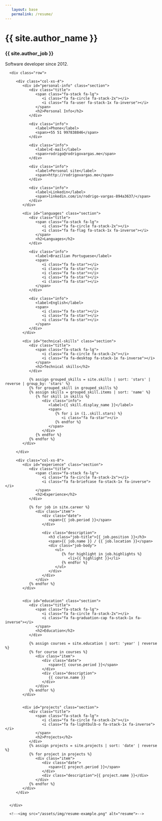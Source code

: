 ```yaml
---
   layout: base
   permalink: /resume/
---
```


<div class="web-resume">
   <div class="container">
      <h1>{{ site.author_name }}</h1>
      <h3>{{ site.author_job }}</h3>
      <div class="about">
         Software developer since 2012.
      </div>

      <div class="row">
         
         <div class="col-xs-4">
            <div id="personal-info" class="section">
               <div class="title">
                  <span class="fa-stack fa-lg">
                     <i class="fa fa-circle fa-stack-2x"></i>
                     <i class="fa fa-user fa-stack-1x fa-inverse"></i>
                  </span>
                  <h2>Personal Info</h2>
               </div>               

               <div class="info">
                  <label>Phone</label>
                  <span>+55 51 997838846</span>
               </div>

               <div class="info">
                  <label>E-mail</label>
                  <span>rodrigo@rodrigovargas.me</span>
               </div>

               <div class="info">
                  <label>Personal site</label>
                  <span>http://rodrigovargas.me</span>
               </div>

               <div class="info">
                  <label>Linkedin</label>
                  <span>linkedin.com/in/rodrigo-vargas-894a3637/</span>
               </div>
            </div>

            <div id="languages" class="section">
               <div class="title">
                  <span class="fa-stack fa-lg">
                     <i class="fa fa-circle fa-stack-2x"></i>
                     <i class="fa fa-flag fa-stack-1x fa-inverse"></i>
                  </span>
                  <h2>Languages</h2>
               </div>

               <div class="info">
                  <label>Brazilian Portuguese</label>
                  <span>
                     <i class="fa fa-star"></i>
                     <i class="fa fa-star"></i>
                     <i class="fa fa-star"></i>
                     <i class="fa fa-star"></i>
                     <i class="fa fa-star"></i>
                  </span>
               </div>

               <div class="info">
                  <label>English</label>
                  <span>
                     <i class="fa fa-star"></i>
                     <i class="fa fa-star"></i>
                     <i class="fa fa-star"></i>
                  </span>
               </div>
            </div>

            <div id="technical-skills" class="section">
               <div class="title">
                  <span class="fa-stack fa-lg">
                     <i class="fa fa-circle fa-stack-2x"></i>
                     <i class="fa fa-desktop fa-stack-1x fa-inverse"></i>
                  </span>
                  <h2>Technical skills</h2>
               </div>

               {% assign grouped_skills = site.skills | sort: 'stars' | reverse | group_by: 'stars' %}
               {% for grouped_skill in grouped_skills %}
               {% assign skills = grouped_skill.items | sort: 'name' %}
                  {% for skill in skills %}
                     <div class="info">
                        <label>{{ skill.display_name }}</label>
                        <span>
                           {% for i in (1..skill.stars) %}
                              <i class="fa fa-star"></i>
                           {% endfor %}
                        </span>
                     </div>
                  {% endfor %}
               {% endfor %}
            </div>

         </div>

         <div class="col-xs-8">
            <div id="experience" class="section">
               <div class="title">
                  <span class="fa-stack fa-lg">
                     <i class="fa fa-circle fa-stack-2x"></i>
                     <i class="fa fa-briefcase fa-stack-1x fa-inverse"></i>
                  </span>
                  <h2>Experience</h2>
               </div>

               {% for job in site.career %}
                  <div class="item">
                     <div class="date">
                        <span>{{ job.period }}</span>
                     </div>
                  
                     <div class="description">
                        <h3 class="job-title">{{ job.position }}</h3>
                        <span>{{ job.name }} / {{ job.location }}</span>
                        <div class="job-body">
                           <ul>
                              {% for highlight in job.highlights %}
                                 <li>{{ highlight }}</li>
                              {% endfor %}
                           </ul>
                        </div>
                     </div>
                  </div>
               {% endfor %}
            </div>


            <div id="education" class="section">
               <div class="title">
                  <span class="fa-stack fa-lg">
                     <i class="fa fa-circle fa-stack-2x"></i>
                     <i class="fa fa-graduation-cap fa-stack-1x fa-inverse"></i>
                  </span>
                  <h2>Education</h2>
               </div>

               {% assign courses = site.education | sort: 'year' | reverse %}
               {% for course in courses %} 
                  <div class="item">
                     <div class="date">
                        <span>{{ course.period }}</span>
                     </div>
                     <div class="description">
                        {{ course.name }}
                     </div>
                  </div>
               {% endfor %}
            </div>


            <div id="projects" class="section">
               <div class="title">
                  <span class="fa-stack fa-lg">
                     <i class="fa fa-circle fa-stack-2x"></i>
                     <i class="fa fa-lightbulb-o fa-stack-1x fa-inverse"></i>
                  </span>
                  <h2>Projects</h2>
               </div>
               {% assign projects = site.projects | sort: 'date' | reverse %}
               {% for project in projects %}
                  <div class="item">
                     <div class="date">
                        <span>{{ project.period }}</span>
                     </div>
                     <div class="description">{{ project.name }}</div>
                  </div>
               {% endfor %}
            </div>
         </div>


      </div>

      <!--<img src="/assets/img/resume-example.png" alt="resume">-->
   </div>
</div>